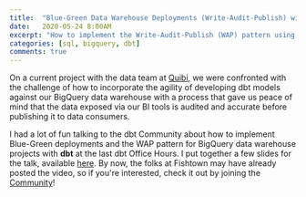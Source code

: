```yaml
---
title:  "Blue-Green Data Warehouse Deployments (Write-Audit-Publish) with BigQuery and dbt" 
date:   2020-05-24 8:00AM
excerpt: "How to implement the Write-Audit-Publish (WAP) pattern using dbt on BigQuery"
categories: [sql, bigquery, dbt]
comments: true
---
```


On a current project with the data team at [Quibi](https://quibi.com), we were confronted with the challenge of how to incorporate the agility of developing dbt models against our BigQuery data warehouse with a process that gave us peace of mind that the data exposed via our BI tools is audited and accurate before publishing it to data consumers.

I had a lot of fun talking to the dbt Community about how to implement Blue-Green deployments and the WAP pattern for BigQuery data warehouse projects with **dbt** at the last dbt Office Hours. I put together a few slides for the talk, available [here](assets/wap_dbt_bigquery.pdf). By now, the folks at Fishtown may have already posted the video, so if you're interested, check it out by joining the [Community](https://community.getdbt.com/)!